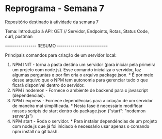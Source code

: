 # Reprograma - Semana 7

Repositório destinado à atividade da semana 7

Tema: Introdução à API: GET // Servidor, Endpoints, Rotas, Status Code, curl, postman

---------------- RESUMO --------------------------

Principais comandos para criação de um servidor local:
  1. NPM INIT - torna a pasta destino um servidor (para iniciar pela primeira um projeto com node.js). Esse comando inicializa o servidor, faz algumas perguntas e por fim cria o     arquivo package.json.
                * É por meio desse arquivo que o NPM tem autonomia para gerenciar tudo o que ficará disponível dentro do servidor.
  2. NPM i nodemon - Fornece o ambiente de backend para o javascript (dependencias).
  3. NPM i express - Fornece dependências para a criação de um servidor de maneira mai simplificada.
                * Nesta fase é necessário modificar nossos scripts de start dentro do package.json ("start": "nodemon server.js")
  4. NPM start - Roda o servidor.
                * Para instalar dependências de um projeto com node.js que já foi iniciado é necessário usar apenas o comando npm install no git bash.
